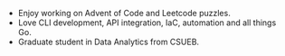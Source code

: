 - Enjoy working on Advent of Code and Leetcode puzzles.
- Love CLI development, API integration, IaC, automation and all things Go.
- Graduate student in Data Analytics from CSUEB.

